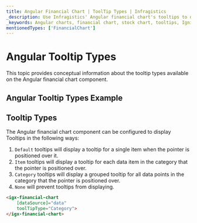 ```yaml
---
title: Angular Financial Chart | ToolTip Types | Infragistics
_description: Use Infragistics' Angular financial chart's tooltips to display important data. View our Ignite UI for Angular graph tutorials!
_keywords: Angular charts, financial chart, stock chart, tooltips, Ignite UI for Angular, Infragistics
mentionedTypes: ['FinancialChart']
---
```


# Angular Tooltip Types

This topic provides conceptual information about the tooltip types available on the Angular financial chart component.

## Angular Tooltip Types Example

<code-view style="height: 500px"
           data-demos-base-url="{environment:dvDemosBaseUrl}"
           iframe-src="{environment:dvDemosBaseUrl}/charts/financial-chart-tooltip-types"
           alt="Angular Tooltip Types Example"
           github-src="charts/financial-chart/tooltip-types">
</code-view>

<div class="divider--half"></div>

## Tooltip Types

The Angular financial chart component can be configured to display Tooltips in the following ways:

1.  `Default` tooltips will display a tooltip for a single item when the pointer is positioned over it.
2.  `Item` tooltips will display a tooltip for each data item in the category that the pointer is positioned over.
3.  `Category` tooltips will display a grouped tooltip for all data points in the category that the pointer is positioned over.
4.  `None` will prevent tooltips from displaying.

```html
<igx-financial-chart
    [dataSource]="data"
    toolTipType="Category">
</igx-financial-chart>
```
